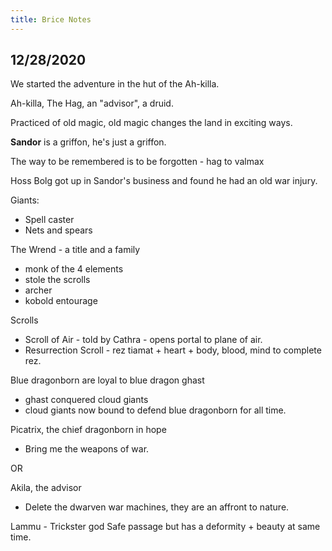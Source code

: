 ```yaml
---
title: Brice Notes
---
```


## 12/28/2020

We started the adventure in the hut of the Ah-killa.

Ah-killa, The Hag, an "advisor", a druid.

Practiced of old magic, old magic changes the land in exciting ways.

**Sandor** is a griffon, he's just a griffon.

The way to be remembered is to be forgotten - hag to valmax

Hoss Bolg got up in Sandor's business and found he had an old war injury.

Giants:  
* Spell caster   
* Nets and spears  

The Wrend - a title and a family
- monk of the 4 elements
- stole the scrolls
- archer
- kobold entourage

Scrolls
* Scroll of Air - told by Cathra - opens portal to plane of air.   
* Resurrection Scroll - rez tiamat + heart + body, blood, mind to complete rez.   

Blue dragonborn are loyal to blue dragon ghast
- ghast conquered cloud giants  
- cloud giants now bound to defend blue dragonborn for all time.  

Picatrix, the chief dragonborn in hope  
- Bring me the weapons of war.  

OR

Akila, the advisor 
- Delete the dwarven war machines, they are an affront to nature.

Lammu - Trickster god
Safe passage but has a deformity + beauty at same time.
